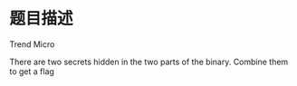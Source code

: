 # 题目描述

Trend Micro

There are two secrets hidden in the two parts of the binary. Combine them to get a flag